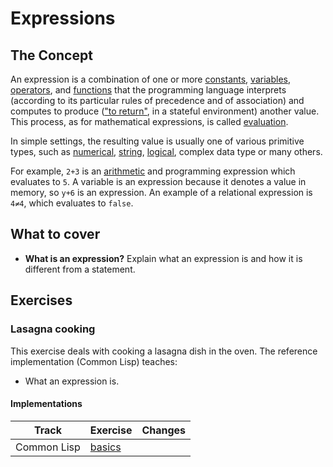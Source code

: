 # Expressions

## The Concept

An expression is a combination of one or more [constants][concept-constants], [variables][concept-variables], [operators][concept-operators], and [functions][concept-functions] that the programming language interprets (according to its particular rules of precedence and of association) and computes to produce (["to return"][concept-return-values], in a stateful environment) another value. This process, as for mathematical expressions, is called [evaluation][concept-evaluation].

In simple settings, the resulting value is usually one of various primitive types, such as [numerical][type-number], [string][type-string], [logical][type-boolean], complex data type or many others.

For example, `2+3` is an [arithmetic][concept-arithmetic] and programming expression which evaluates to `5`. A variable is an expression because it denotes a value in memory, so `y+6` is an expression. An example of a relational expression is `4≠4`, which evaluates to `false`.

## What to cover

- **What is an expression?** Explain what an expression is and how it is different from a statement.

## Exercises

### Lasagna cooking

This exercise deals with cooking a lasagna dish in the oven. The reference implementation (Common Lisp) teaches:

- What an expression is.

#### Implementations

| Track       | Exercise                             | Changes |
| ----------- | ------------------------------------ | ------- |
| Common Lisp | [basics][implementation-common-lisp] |         |

[concept-arithmetic]: ./arithmetic.md
[concept-constants]: ./constants.md
[concept-evaluation]: ./evaluation.md
[concept-functions]: ./functions.md
[concept-operators]: ./operators.md
[concept-return-values]: ./return_values.md
[concept-variables]: ./variables.md
[type-boolean]: ../types/boolean.md
[type-number]: ../types/number.md
[type-string]: ../types/string.md
[implementation-common-lisp]: ../../languages/common-lisp/exercises/concept/basics/.docs/introduction.md

